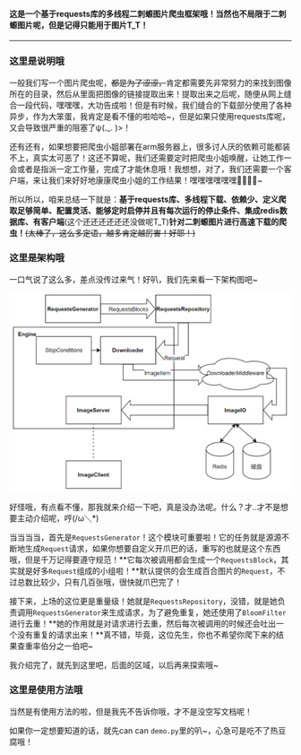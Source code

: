 #### 这是一个基于requests库的多线程二刺螈图片爬虫框架哦！当然也不局限于二刺螈图片呢，但是记得只能用于图片T_T！

---

### 这里是说明哦

一般我们写一个图片爬虫呢，~~都是为了涩涩，~~肯定都需要先非常努力的来找到图像所在的目录，然后从里面把图像的链接提取出来！提取出来之后呢，随便从网上缝合一段代码，嘿嘿嘿，大功告成啦！但是有时候，我们缝合的下载部分使用了各种异步，作为大笨蛋，我肯定是看不懂的啦哈哈~，但是如果只使用requests库呢，又会导致很严重的阻塞了ψ(._. )>！

还有还有，如果想要把爬虫小姐部署在arm服务器上，很多讨人厌的依赖可能都装不上，真实太可恶了！这还不算呢，我们还需要定时把爬虫小姐唤醒，让她工作一会或者是指派一定工作量，完成了才能休息哦！我想想，对了，我们还需要一个客户端，来让我们来好好地康康爬虫小姐的工作结果！嘿嘿嘿嘿嘿嘿🤤🤤🤤🤤~

所以所以，咱来总结一下就是：**基于requests库、多线程下载、依赖少、定义爬取足够简单、配置灵活、能够定时启停并且有每次运行的停止条件、集成redis数据库、有客户端**(这个还还还还还还没做呢T_T)**针对二刺螈图片进行高速下载的爬虫！**~~(太棒了，这么多定语，越多肯定越厉害！好耶！)~~


### 这里是架构哦

一口气说了这么多，差点没传过来气！好叭，我们先来看一下架构图吧~

![](docs/imgs/架构图.png)

好怪哦，有点看不懂，那我就来介绍一下吧，真是没办法呢。什么？才..才不是想要主动介绍呢，哼(/ω＼\*)

当当当当，首先是`RequestsGenerator`！这个模块可重要啦！它的任务就是源源不断地生成`Request`请求，如果你想要自定义开爪巴的话，重写的也就是这个东西哦，但是千万记得要遵守规范！**它每次被调用都会生成一个`RequestsBlock`，其实就是好多`Request`组成的小组啦！**默认提供的会生成百合图片的`Request`，不过总数比较少，只有几百张哦，很快就爪巴完了！

接下来，上场的这位更是重量级！她就是`RequestsRepository`，没错，就是她负责调用`RequestsGenerator`来生成请求，为了避免重复，她还使用了`BloomFilter`进行去重！**她的作用就是对请求进行去重，然后每次被调用的时候还会吐出一个没有重复的请求出来！**真不错，毕竟，这位先生，你也不希望你爬下来的结果查重率伯分之一伯吧~



我介绍完了，就先到这里吧，后面的区域，以后再来探索哦~


### 这里是使用方法哦

当然是有使用方法的啦，但是我先不告诉你哦，才不是没空写文档呢！

如果你一定想要知道的话，就先can can `demo.py`里的叭~，心急可是吃不了热豆腐哦！
